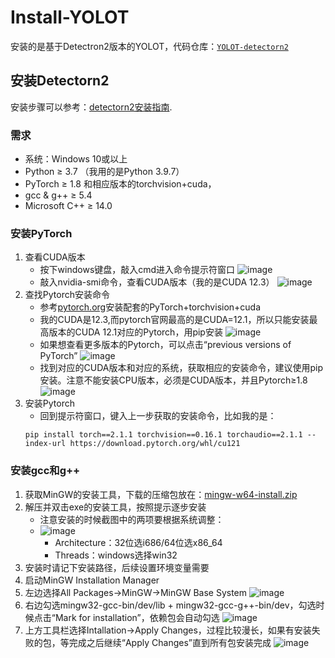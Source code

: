 # Install-YOLOT
安装的是基于Detectron2版本的YOLOT，代码仓库：[`YOLOT-detectorn2`](https://github.com/chensnathan/YOLOF/)
## 安装Detectorn2
安装步骤可以参考：[detectorn2安装指南](https://github.com/facebookresearch/detectron2/blob/master/INSTALL.md).
### 需求
- 系统：Windows 10或以上
- Python ≥ 3.7 （我用的是Python 3.9.7）
- PyTorch ≥ 1.8 和相应版本的torchvision+cuda，
- gcc & g++ ≥ 5.4
- Microsoft C++ ≥ 14.0

### 安装PyTorch
1. 查看CUDA版本
   - 按下windows键盘，敲入cmd进入命令提示符窗口
     ![image](https://github.com/PandaTofu/Install-YOLOT/assets/22908364/a49bf82f-173d-4398-bd9b-a0bf424210b6)
   - 敲入nvidia-smi命令，查看CUDA版本（我的是CUDA 12.3）
     ![image](https://github.com/PandaTofu/Install-YOLOT/assets/22908364/039c6c84-572b-4015-bad5-93df980c3d94)
2. 查找Pytorch安装命令
   - 参考[pytorch.org](https://pytorch.org)安装配套的PyTorch+torchvision+cuda
   - 我的CUDA是12.3,而pytorch官网最高的是CUDA=12.1，所以只能安装最高版本的CUDA 12.1对应的Pytorch，用pip安装
     ![image](https://github.com/PandaTofu/Install-YOLOT/assets/22908364/85eb2d46-e0ff-4bed-bf54-11786bd82311)
   - 如果想查看更多版本的Pytorch，可以点击“previous versions of PyTorch”
     ![image](https://github.com/PandaTofu/Install-YOLOT/assets/22908364/38d0bf52-dc90-420d-9f70-aad446c11e76)
   - 找到对应的CUDA版本和对应的系统，获取相应的安装命令，建议使用pip安装。注意不能安装CPU版本，必须是CUDA版本，并且Pytorch≥1.8
     ![image](https://github.com/PandaTofu/Install-YOLOT/assets/22908364/992c8a13-4c24-40c5-90a9-bf0863865b05)
3. 安装Pytorch
   - 回到提示符窗口，键入上一步获取的安装命令，比如我的是：
   ```
   pip install torch==2.1.1 torchvision==0.16.1 torchaudio==2.1.1 --index-url https://download.pytorch.org/whl/cu121
   ```

### 安装gcc和g++
1. 获取MinGW的安装工具，下载的压缩包放在：[mingw-w64-install.zip](https://github.com/PandaTofu/Install-YOLOT/blob/main/tools/mingw-w64-install.zip)
2. 解压并双击exe的安装工具，按照提示逐步安装
   - 注意安装的时候截图中的两项要根据系统调整：
   - ![image](https://github.com/PandaTofu/Install-YOLOT/assets/22908364/17a69015-f368-4790-9613-0bef60f8969b)
     - Architecture：32位选i686/64位选x86_64
     - Threads：windows选择win32
3. 安装时请记下安装路径，后续设置环境变量需要
4. 启动MinGW Installation Manager
5. 左边选择All Packages->MinGW->MinGW Base System
   ![image](https://github.com/PandaTofu/Install-YOLOT/assets/22908364/13a01fb9-8c30-4af7-ba52-9fae997202ed)
6. 右边勾选mingw32-gcc-bin/dev/lib + mingw32-gcc-g++-bin/dev，勾选时候点击“Mark for installation”，依赖包会自动勾选
   ![image](https://github.com/PandaTofu/Install-YOLOT/assets/22908364/d219cfa2-964a-4f8e-94a6-c390e9824983)
7. 上方工具栏选择Intallation->Apply Changes，过程比较漫长，如果有安装失败的包，等完成之后继续“Apply Changes”直到所有包安装完成
   ![image](https://github.com/PandaTofu/Install-YOLOT/assets/22908364/cfbd4be0-7b25-44db-8118-412bbfeece55)


